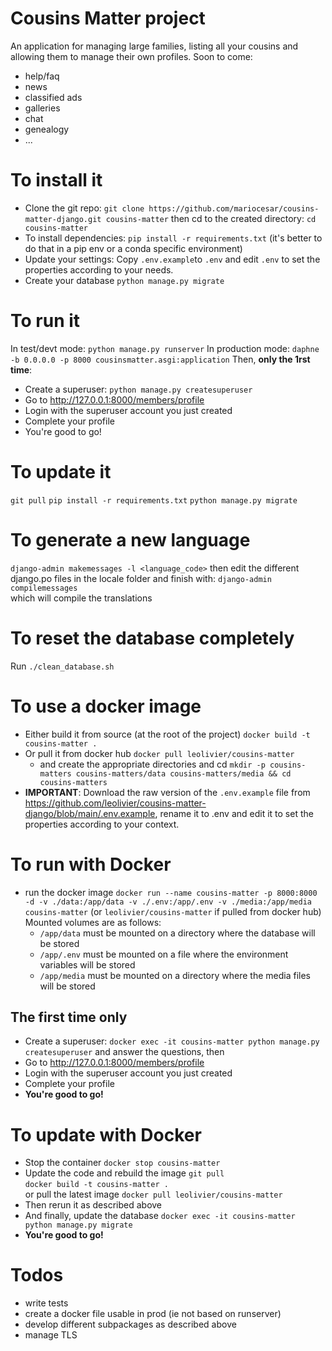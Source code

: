 # Cousins Matter project
An application for managing large families, listing all your cousins and allowing them to manage their own profiles.
Soon to come:
  * help/faq
  * news
  * classified ads
  * galleries
  * chat
  * genealogy
  * ...

# To install it
* Clone the git repo:
 `git clone https://github.com/mariocesar/cousins-matter-django.git cousins-matter`
 then cd to the created directory:
 `cd cousins-matter`	
* To install dependencies:
 `pip install -r requirements.txt`
 (it's better to do that in a pip env or a conda specific environment)
* Update your settings:
  Copy `.env.example`to `.env` and edit `.env` to set the properties according to your needs.
* Create your database
 `python manage.py migrate`	

# To run it
In test/devt mode: `python manage.py runserver`
In production mode:
`daphne -b 0.0.0.0 -p 8000 cousinsmatter.asgi:application`
Then, **only the 1rst time**:
* Create a superuser:
 `python manage.py createsuperuser`
* Go to http://127.0.0.1:8000/members/profile
* Login with the superuser account you just created
* Complete your profile
* You're good to go!

# To update it
 `git pull`
 `pip install -r requirements.txt`
 `python manage.py migrate`	

# To generate a new language
`django-admin makemessages -l <language_code>`
then edit the different django.po files in the locale folder
and finish with:
`django-admin compilemessages`	
which will compile the translations

# To reset the database completely
Run `./clean_database.sh`

# To use a docker image
* Either build it from source (at the root of the project)
 `docker build -t cousins-matter .`
* Or pull it from docker hub
 `docker pull leolivier/cousins-matter`
  * and create the appropriate directories and cd
  `mkdir -p cousins-matters cousins-matters/data cousins-matters/media && cd cousins-matters`
* __IMPORTANT__: Download the raw version of the `.env.example` file from https://github.com/leolivier/cousins-matter-django/blob/main/.env.example, rename it to .env and edit it to set the properties according to your context.

# To run with Docker
* run the docker image
 `docker run --name cousins-matter -p 8000:8000 -d -v ./data:/app/data -v ./.env:/app/.env -v ./media:/app/media cousins-matter` (or `leolivier/cousins-matter` if pulled from docker hub)
  Mounted volumes are as follows:
  * `/app/data` must be mounted on a directory where the database will be stored
  * `/app/.env` must be mounted on a file where the environment variables will be stored
  * `/app/media` must be mounted on a directory where the media files will be stored
## The first time only
  * Create a superuser:
  `docker exec -it cousins-matter python manage.py createsuperuser`
  and answer the questions, then
  * Go to http://127.0.0.1:8000/members/profile
  * Login with the superuser account you just created
  * Complete your profile
  * **You're good to go!**

# To update with Docker
* Stop the container
 `docker stop cousins-matter`
* Update the code and rebuild the image
  `git pull`	
  `docker build -t cousins-matter .`	
 or pull the latest image
 `docker pull leolivier/cousins-matter`
* Then rerun it as described above
* And finally, update the database
 `docker exec -it cousins-matter python manage.py migrate`
* **You're good to go!**

# Todos
* write tests
* create a docker file usable in prod (ie not based on runserver)
* develop different subpackages as described above
* manage TLS
